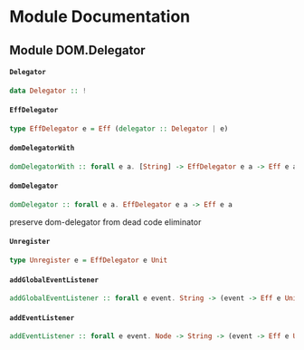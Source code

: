 # Module Documentation

## Module DOM.Delegator

#### `Delegator`

``` purescript
data Delegator :: !
```


#### `EffDelegator`

``` purescript
type EffDelegator e = Eff (delegator :: Delegator | e)
```


#### `domDelegatorWith`

``` purescript
domDelegatorWith :: forall e a. [String] -> EffDelegator e a -> Eff e a
```

#### `domDelegator`

``` purescript
domDelegator :: forall e a. EffDelegator e a -> Eff e a
```

preserve dom-delegator from dead code eliminator

#### `Unregister`

``` purescript
type Unregister e = EffDelegator e Unit
```


#### `addGlobalEventListener`

``` purescript
addGlobalEventListener :: forall e event. String -> (event -> Eff e Unit) -> EffDelegator e (Unregister e)
```


#### `addEventListener`

``` purescript
addEventListener :: forall e event. Node -> String -> (event -> Eff e Unit) -> EffDelegator e (Unregister e)
```




